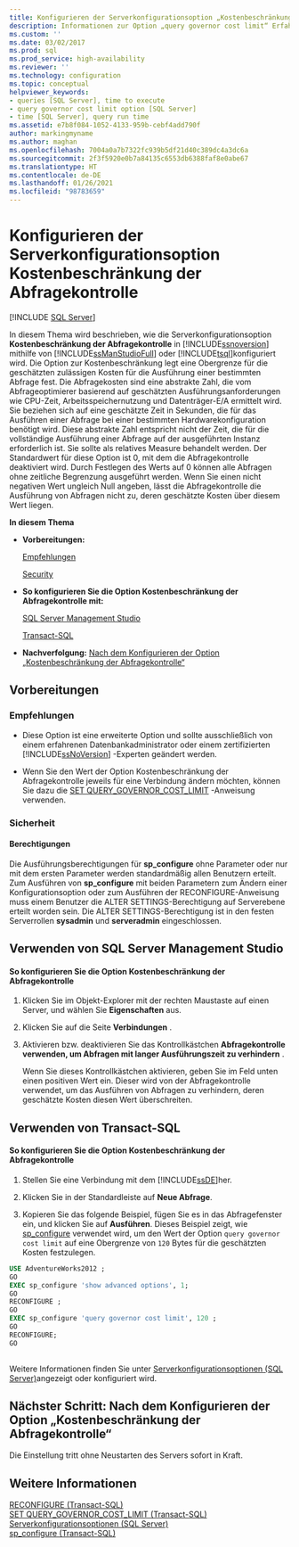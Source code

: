 ```yaml
---
title: Konfigurieren der Serverkonfigurationsoption „Kostenbeschränkung der Abfragekontrolle“ | Microsoft-Dokumentation
description: Informationen zur Option „query governor cost limit“ Erfahren Sie, wie Sie die Ausführung von Abfragen begrenzen.
ms.custom: ''
ms.date: 03/02/2017
ms.prod: sql
ms.prod_service: high-availability
ms.reviewer: ''
ms.technology: configuration
ms.topic: conceptual
helpviewer_keywords:
- queries [SQL Server], time to execute
- query governor cost limit option [SQL Server]
- time [SQL Server], query run time
ms.assetid: e7b8f084-1052-4133-959b-cebf4add790f
author: markingmyname
ms.author: maghan
ms.openlocfilehash: 7004a0a7b7322fc939b5df21d40c389dc4a3dc6a
ms.sourcegitcommit: 2f3f5920e0b7a84135c6553db6388faf8e0abe67
ms.translationtype: HT
ms.contentlocale: de-DE
ms.lasthandoff: 01/26/2021
ms.locfileid: "98783659"
---
```

# <a name="configure-the-query-governor-cost-limit-server-configuration-option"></a>Konfigurieren der Serverkonfigurationsoption Kostenbeschränkung der Abfragekontrolle
 [!INCLUDE [SQL Server](../../includes/applies-to-version/sqlserver.md)]

In diesem Thema wird beschrieben, wie die Serverkonfigurationsoption **Kostenbeschränkung der Abfragekontrolle** in [!INCLUDE[ssnoversion](../../includes/ssnoversion-md.md)] mithilfe von [!INCLUDE[ssManStudioFull](../../includes/ssmanstudiofull-md.md)] oder [!INCLUDE[tsql](../../includes/tsql-md.md)]konfiguriert wird. Die Option zur Kostenbeschränkung legt eine Obergrenze für die geschätzten zulässigen Kosten für die Ausführung einer bestimmten Abfrage fest. Die Abfragekosten sind eine abstrakte Zahl, die vom Abfrageoptimierer basierend auf geschätzten Ausführungsanforderungen wie CPU-Zeit, Arbeitsspeichernutzung und Datenträger-E/A ermittelt wird. Sie beziehen sich auf eine geschätzte Zeit in Sekunden, die für das Ausführen einer Abfrage bei einer bestimmten Hardwarekonfiguration benötigt wird. Diese abstrakte Zahl entspricht nicht der Zeit, die für die vollständige Ausführung einer Abfrage auf der ausgeführten Instanz erforderlich ist. Sie sollte als relatives Measure behandelt werden. Der Standardwert für diese Option ist 0, mit dem die Abfragekontrolle deaktiviert wird. Durch Festlegen des Werts auf 0 können alle Abfragen ohne zeitliche Begrenzung ausgeführt werden. Wenn Sie einen nicht negativen Wert ungleich Null angeben, lässt die Abfragekontrolle die Ausführung von Abfragen nicht zu, deren geschätzte Kosten über diesem Wert liegen.   
  
 **In diesem Thema**  
  
-   **Vorbereitungen:**  
  
     [Empfehlungen](#Recommendations)  
  
     [Security](#Security)  
  
-   **So konfigurieren Sie die Option Kostenbeschränkung der Abfragekontrolle mit:**  
  
     [SQL Server Management Studio](#SSMSProcedure)  
  
     [Transact-SQL](#TsqlProcedure)  
  
-   **Nachverfolgung:**  [Nach dem Konfigurieren der Option „Kostenbeschränkung der Abfragekontrolle“](#FollowUp)  
  
##  <a name="before-you-begin"></a><a name="BeforeYouBegin"></a> Vorbereitungen  
  
###  <a name="recommendations"></a><a name="Recommendations"></a> Empfehlungen  
  
-   Diese Option ist eine erweiterte Option und sollte ausschließlich von einem erfahrenen Datenbankadministrator oder einem zertifizierten [!INCLUDE[ssNoVersion](../../includes/ssnoversion-md.md)] -Experten geändert werden.  
  
-   Wenn Sie den Wert der Option Kostenbeschränkung der Abfragekontrolle jeweils für eine Verbindung ändern möchten, können Sie dazu die [SET QUERY_GOVERNOR_COST_LIMIT](../../t-sql/statements/set-query-governor-cost-limit-transact-sql.md) -Anweisung verwenden.  
  
###  <a name="security"></a><a name="Security"></a> Sicherheit  
  
####  <a name="permissions"></a><a name="Permissions"></a> Berechtigungen  
 Die Ausführungsberechtigungen für **sp_configure** ohne Parameter oder nur mit dem ersten Parameter werden standardmäßig allen Benutzern erteilt. Zum Ausführen von **sp_configure** mit beiden Parametern zum Ändern einer Konfigurationsoption oder zum Ausführen der RECONFIGURE-Anweisung muss einem Benutzer die ALTER SETTINGS-Berechtigung auf Serverebene erteilt worden sein. Die ALTER SETTINGS-Berechtigung ist in den festen Serverrollen **sysadmin** und **serveradmin** eingeschlossen.  
  
##  <a name="using-sql-server-management-studio"></a><a name="SSMSProcedure"></a> Verwenden von SQL Server Management Studio  
  
#### <a name="to-configure-the-query-governor-cost-limit-option"></a>So konfigurieren Sie die Option Kostenbeschränkung der Abfragekontrolle  
  
1.  Klicken Sie im Objekt-Explorer mit der rechten Maustaste auf einen Server, und wählen Sie **Eigenschaften** aus.  
  
2.  Klicken Sie auf die Seite **Verbindungen** .  
  
3.  Aktivieren bzw. deaktivieren Sie das Kontrollkästchen **Abfragekontrolle verwenden, um Abfragen mit langer Ausführungszeit zu verhindern** .  
  
     Wenn Sie dieses Kontrollkästchen aktivieren, geben Sie im Feld unten einen positiven Wert ein. Dieser wird von der Abfragekontrolle verwendet, um das Ausführen von Abfragen zu verhindern, deren geschätzte Kosten diesen Wert überschreiten.  
  
##  <a name="using-transact-sql"></a><a name="TsqlProcedure"></a> Verwenden von Transact-SQL  
  
#### <a name="to-configure-the-query-governor-cost-limit-option"></a>So konfigurieren Sie die Option Kostenbeschränkung der Abfragekontrolle  
  
1.  Stellen Sie eine Verbindung mit dem [!INCLUDE[ssDE](../../includes/ssde-md.md)]her.  
  
2.  Klicken Sie in der Standardleiste auf **Neue Abfrage**.  
  
3.  Kopieren Sie das folgende Beispiel, fügen Sie es in das Abfragefenster ein, und klicken Sie auf **Ausführen**. Dieses Beispiel zeigt, wie [sp_configure](../../relational-databases/system-stored-procedures/sp-configure-transact-sql.md) verwendet wird, um den Wert der Option `query governor cost limit` auf eine Obergrenze von `120` Bytes für die geschätzten Kosten festzulegen.
  
```sql  
USE AdventureWorks2012 ;  
GO  
EXEC sp_configure 'show advanced options', 1;  
GO  
RECONFIGURE ;  
GO  
EXEC sp_configure 'query governor cost limit', 120 ;  
GO  
RECONFIGURE;  
GO  
  
```  
  
 Weitere Informationen finden Sie unter [Serverkonfigurationsoptionen &#40;SQL Server&#41;](../../database-engine/configure-windows/server-configuration-options-sql-server.md)angezeigt oder konfiguriert wird.  
  
##  <a name="follow-up-after-you-configure-the-query-governor-cost-limit-option"></a><a name="FollowUp"></a>Nächster Schritt: Nach dem Konfigurieren der Option „Kostenbeschränkung der Abfragekontrolle“  
 Die Einstellung tritt ohne Neustarten des Servers sofort in Kraft.  
  
## <a name="see-also"></a>Weitere Informationen  
 [RECONFIGURE &#40;Transact-SQL&#41;](../../t-sql/language-elements/reconfigure-transact-sql.md)   
 [SET QUERY_GOVERNOR_COST_LIMIT (Transact-SQL)](../../t-sql/statements/set-query-governor-cost-limit-transact-sql.md)   
 [Serverkonfigurationsoptionen &#40;SQL Server&#41;](../../database-engine/configure-windows/server-configuration-options-sql-server.md)   
 [sp_configure &#40;Transact-SQL&#41;](../../relational-databases/system-stored-procedures/sp-configure-transact-sql.md)  
  
  
